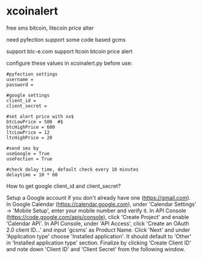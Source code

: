 xcoinalert
==========

free sms bitcoin, litecoin price alter

need pyfection support
some code based gcms

support btc-e.com 
support ltcoin btcoin price alert

configure these values in xcoinalert.py before use:
```
#pyfection settings
username =       
password =       

#google settings 
client_id =      
client_secret =  

#set alert price with xx$
btcLowPrice = 500  #$
btcHighPrice = 600
ltcLowPrice = 12 
ltcHighPrice = 20
                 
#send sms by
useGoogle = True 
useFection = True

#check delay time, default check every 10 minutes
delaytime = 10 * 60
```
How to get google  client_id and client_secret?

Setup a Google account if you don't already have one (https://gmail.com).
In Google Calendar (https://calendar.google.com), under 'Calendar Settings' -> 'Mobile Setup', enter your mobile number and verify it.
In API Console (https://code.google.com/apis/console), click 'Create Project' and enable 'Calendar API'.
In API Console, under 'API Access', click 'Create an OAuth 2.0 client ID...' and input 'gcsms' as Product Name. Click 'Next' and under 'Application type' choose 'Installed application'. It should default to 'Other' in 'Installed application type' section. Finalize by clicking 'Create Client ID' and note down 'Client ID' and 'Client Secret' from the following window.

